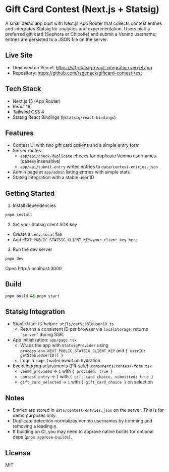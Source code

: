 # Gift Card Contest (Next.js + Statsig)

A small demo app built with Next.js App Router that collects contest entries and integrates Statsig for analytics and experimentation. Users pick a preferred gift card (Sephora or Chipotle) and submit a Venmo username; entries are persisted to a JSON file on the server.

## Live Site

- Deployed on Vercel: https://v0-statsig-react-integration.vercel.app
- Repository: https://github.com/rsgenack/giftcard-contest-test

## Tech Stack

- Next.js 15 (App Router)
- React 19
- Tailwind CSS 4
- Statsig React Bindings (`@statsig/react-bindings`)

## Features

- Contest UI with two gift card options and a simple entry form
- Server routes:
  - `app/api/check-duplicate` checks for duplicate Venmo usernames (case/`@` insensitive)
  - `app/api/submit-entry` writes entries to `data/contest-entries.json`
- Admin page at `app/admin` listing entries with simple stats
- Statsig integration with a stable user ID

## Getting Started

1) Install dependencies

```bash
pnpm install
```

2) Set your Statsig client SDK key

- Create a `.env.local` file
- Add `NEXT_PUBLIC_STATSIG_CLIENT_KEY=your_client_key_here`

3) Run the dev server

```bash
pnpm dev
```

Open http://localhost:3000

## Build

```bash
pnpm build && pnpm start
```

## Statsig Integration

- Stable User ID helper: `utils/getStableUserID.ts`
  - Returns a consistent ID per browser via `localStorage`; returns `"server"` during SSR.
- App initialization: `app/page.tsx`
  - Wraps the app with `StatsigProvider` using `process.env.NEXT_PUBLIC_STATSIG_CLIENT_KEY` and `{ userID: getStableUserID() }`
  - Logs a `page_loaded` event on hydration
- Event logging adjustments (PII-safe): `components/contest-form.tsx`
  - `venmo_provided` → `1` with `{ provided: true }`
  - `contest_entry` → `1` with `{ gift_card_choice, submitted: true }`
  - `gift_card_selected` → `1` with `{ gift_card_choice }` on selection

## Notes

- Entries are stored in `data/contest-entries.json` on the server. This is for demo purposes only.
- Duplicate detection normalizes Venmo usernames by trimming and removing a leading `@`.
- If building on CI, you may need to approve native builds for optional deps (`pnpm approve-builds`).

## License

MIT
